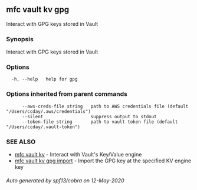 ## mfc vault kv gpg

Interact with GPG keys stored in Vault

### Synopsis

Interact with GPG keys stored in Vault

### Options

```
  -h, --help   help for gpg
```

### Options inherited from parent commands

```
      --aws-creds-file string   path to AWS credentials file (default "/Users/ccday/.aws/credentials")
      --silent                  suppress output to stdout
      --token-file string       path to vault token file (default "/Users/ccday/.vault-token")
```

### SEE ALSO

* [mfc vault kv](mfc_vault_kv.md)	 - Interact with Vault's Key/Value engine
* [mfc vault kv gpg import](mfc_vault_kv_gpg_import.md)	 - Import the GPG key at the specified KV engine key

###### Auto generated by spf13/cobra on 12-May-2020
